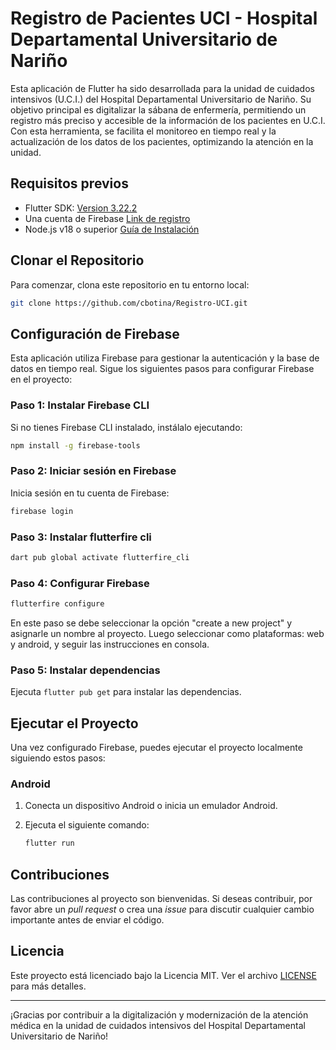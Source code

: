 # Registro de Pacientes UCI - Hospital Departamental Universitario de Nariño

Esta aplicación de Flutter ha sido desarrollada para la unidad de cuidados intensivos (U.C.I.) del Hospital Departamental Universitario de Nariño. Su objetivo principal es digitalizar la sábana de enfermería, permitiendo un registro más preciso y accesible de la información de los pacientes en U.C.I. Con esta herramienta, se facilita el monitoreo en tiempo real y la actualización de los datos de los pacientes, optimizando la atención en la unidad.

## Requisitos previos

- Flutter SDK: [Version 3.22.2](https://storage.googleapis.com/flutter_infra_release/releases/stable/windows/flutter_windows_3.22.2-stable.zip)
- Una cuenta de Firebase [Link de registro](https://console.firebase.google.com/u/0/)
- Node.js v18 o superior [Guía de Instalación](https://firebase.google.com/docs/cli#install-cli-windows)

## Clonar el Repositorio

Para comenzar, clona este repositorio en tu entorno local:

```bash
git clone https://github.com/cbotina/Registro-UCI.git
```

## Configuración de Firebase

Esta aplicación utiliza Firebase para gestionar la autenticación y la base de datos en tiempo real. Sigue los siguientes pasos para configurar Firebase en el proyecto:

### Paso 1: Instalar Firebase CLI

Si no tienes Firebase CLI instalado, instálalo ejecutando:

```bash
npm install -g firebase-tools
```

### Paso 2: Iniciar sesión en Firebase

Inicia sesión en tu cuenta de Firebase:

```bash
firebase login
```

### Paso 3: Instalar flutterfire cli

```bash
dart pub global activate flutterfire_cli
```

### Paso 4: Configurar Firebase

```bash
flutterfire configure
```

En este paso se debe seleccionar la opción "create a new project" y asignarle un nombre al proyecto. Luego seleccionar como plataformas: web y android, y seguir las instrucciones en consola.

### Paso 5: Instalar dependencias

Ejecuta `flutter pub get` para instalar las dependencias.

## Ejecutar el Proyecto

Una vez configurado Firebase, puedes ejecutar el proyecto localmente siguiendo estos pasos:

### Android

1. Conecta un dispositivo Android o inicia un emulador Android.
2. Ejecuta el siguiente comando:

   ```bash
   flutter run
   ```

## Contribuciones

Las contribuciones al proyecto son bienvenidas. Si deseas contribuir, por favor abre un _pull request_ o crea una _issue_ para discutir cualquier cambio importante antes de enviar el código.

## Licencia

Este proyecto está licenciado bajo la Licencia MIT. Ver el archivo [LICENSE](LICENSE) para más detalles.

---

¡Gracias por contribuir a la digitalización y modernización de la atención médica en la unidad de cuidados intensivos del Hospital Departamental Universitario de Nariño!
